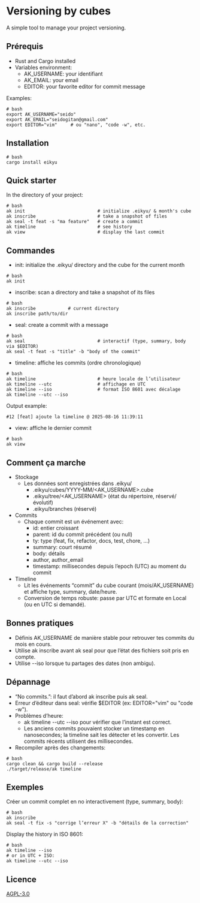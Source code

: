 # Versioning by cubes

A simple tool to manage your project versioning.

## Prérequis

- Rust and Cargo installed
- Variables environment:
    - AK_USERNAME: your identifiant
    - AK_EMAIL: your email
    - EDITOR: your favorite editor for commit message

Examples:

```shell script
# bash
export AK_USERNAME="seido"
export AK_EMAIL="seidogitan@gmail.com"
export EDITOR="vim"     # ou "nano", "code -w", etc.
```

## Installation

```shell script
# bash
cargo install eikyu
```

## Quick starter

In the directory of your project:

```shell script
# bash
ak init                           # initialize .eikyu/ & month's cube
ak inscribe                       # take a snapshot of files
ak seal -t feat -s "ma feature"   # create a commit
ak timeline                       # see history
ak view                           # display the last commit
```

## Commandes

- init: initialize the .eikyu/ directory and the cube for the current month

```shell script
# bash
ak init
```

- inscribe: scan a directory and take a snapshot of its files

```shell script
# bash
ak inscribe            # current directory
ak inscribe path/to/dir
```

- seal: create a commit with a message

```shell script
# bash
ak seal                           # interactif (type, summary, body via $EDITOR)
ak seal -t feat -s "title" -b "body of the commit"
```

- timeline: affiche les commits (ordre chronologique)

```shell script
# bash
ak timeline                       # heure locale de l’utilisateur
ak timeline --utc                 # affichage en UTC
ak timeline --iso                 # format ISO 8601 avec décalage
ak timeline --utc --iso
```

Output example:

```
#12 [feat] ajoute la timeline @ 2025-08-16 11:39:11
```

- view: affiche le dernier commit

```shell script
# bash
ak view
```

## Comment ça marche

- Stockage
    - Les données sont enregistrées dans .eikyu/
        - .eikyu/cubes/YYYY-MM/<AK_USERNAME>.cube
        - .eikyu/tree/<AK_USERNAME> (état du répertoire, réservé/évolutif)
        - .eikyu/branches (réservé)
- Commits
    - Chaque commit est un événement avec:
        - id: entier croissant
        - parent: id du commit précédent (ou null)
        - ty: type (feat, fix, refactor, docs, test, chore, …)
        - summary: court résumé
        - body: détails
        - author, author_email
        - timestamp: millisecondes depuis l’epoch (UTC) au moment du commit
- Timeline
    - Lit les événements “commit” du cube courant (mois/AK_USERNAME) et affiche type, summary, date/heure.
    - Conversion de temps robuste: passe par UTC et formate en Local (ou en UTC si demandé).

## Bonnes pratiques

- Définis AK_USERNAME de manière stable pour retrouver tes commits du mois en cours.
- Utilise ak inscribe avant ak seal pour que l’état des fichiers soit pris en compte.
- Utilise --iso lorsque tu partages des dates (non ambigu).

## Dépannage

- “No commits.”: il faut d’abord ak inscribe puis ak seal.
- Erreur d’éditeur dans seal: vérifie $EDITOR (ex: EDITOR="vim" ou "code -w").
- Problèmes d’heure:
    - ak timeline --utc --iso pour vérifier que l’instant est correct.
    - Les anciens commits pouvaient stocker un timestamp en nanosecondes; la timeline sait les détecter et les
      convertir. Les commits récents utilisent des millisecondes.
- Recompiler après des changements:

```shell script
# bash
cargo clean && cargo build --release
./target/release/ak timeline
```

## Exemples

Créer un commit complet en no interactivement (type, summary, body):

```shell script
# bash
ak inscribe
ak seal -t fix -s "corrige l’erreur X" -b "détails de la correction"
```

Display the history in ISO 8601:

```shell script
# bash
ak timeline --iso
# or in UTC + ISO:
ak timeline --utc --iso
```

## Licence

[AGPL-3.0](https://raw.githubusercontent.com/hackiado/eikyu/refs/heads/main/LICENSE)
